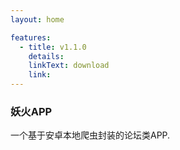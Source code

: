```yaml
---
layout: home

features:
  - title: v1.1.0
    details:
    linkText: download
    link: 
---
```


### 妖火APP <Badge type="warning" text="暂停维护" />

一个基于安卓本地爬虫封装的论坛类APP.